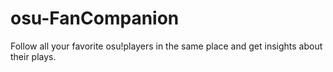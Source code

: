 # osu-FanCompanion
Follow all your favorite osu!players in the same place and get insights about their plays.
